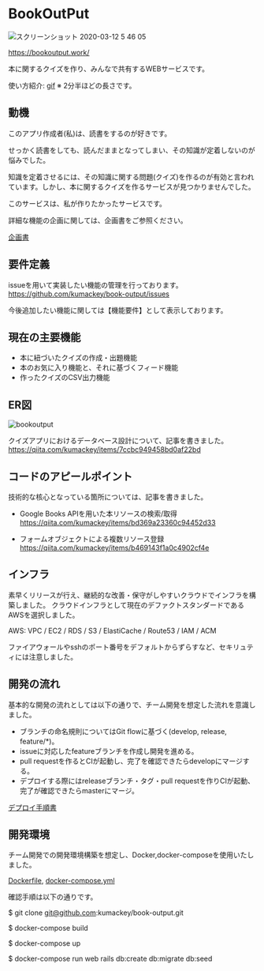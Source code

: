 # BookOutPut

![スクリーンショット 2020-03-12 5 46 05](https://user-images.githubusercontent.com/55213482/76595212-71cf2500-653e-11ea-8c42-c2e49e40cc54.png)

https://bookoutput.work/

本に関するクイズを作り、みんなで共有するWEBサービスです。

使い方紹介: [gif](https://twitter.com/kumackey_/status/1241634940216729600)
※ 2分半ほどの長さです。

## 動機

このアプリ作成者(私)は、読書をするのが好きです。

せっかく読書をしても、読んだままとなってしまい、その知識が定着しないのが悩みでした。

知識を定着させるには、その知識に関する問題(クイズ)を作るのが有効と言われています。しかし、本に関するクイズを作るサービスが見つかりませんでした。

このサービスは、私が作りたかったサービスです。

詳細な機能の企画に関しては、企画書をご参照ください。

[企画書](https://github.com/kumackey/book-output/wiki/Proposal)

## 要件定義

issueを用いて実装したい機能の管理を行っております。
https://github.com/kumackey/book-output/issues

今後追加したい機能に関しては【機能要件】として表示しております。

## 現在の主要機能

- 本に紐づいたクイズの作成・出題機能
- 本のお気に入り機能と、それに基づくフィード機能
- 作ったクイズのCSV出力機能

## ER図

![bookoutput](https://user-images.githubusercontent.com/55213482/77245830-f881b180-6c64-11ea-8511-130f8b641da4.png)

クイズアプリにおけるデータベース設計について、記事を書きました。
https://qiita.com/kumackey/items/7ccbc949458bd0af22bd

## コードのアピールポイント

技術的な核心となっている箇所については、記事を書きました。

- Google Books APIを用いた本リソースの検索/取得
https://qiita.com/kumackey/items/bd369a23360c94452d33

- フォームオブジェクトによる複数リソース登録
https://qiita.com/kumackey/items/b469143f1a0c4902cf4e

## インフラ

素早くリリースが行え、継続的な改善・保守がしやすいクラウドでインフラを構築しました。
クラウドインフラとして現在のデファクトスタンダードであるAWSを選択しました。

AWS: VPC / EC2 / RDS / S3 / ElastiCache / Route53 / IAM / ACM

ファイアウォールやsshのポート番号をデフォルトからずらすなど、セキリュティには注意しました。

## 開発の流れ

基本的な開発の流れとしては以下の通りで、チーム開発を想定した流れを意識しました。

- ブランチの命名規則についてはGit flowに基づく(develop, release, feature/*)。
- issueに対応したfeatureブランチを作成し開発を進める。
- pull requestを作るとCIが起動し、完了を確認できたらdevelopにマージする。
- デプロイする際にはreleaseブランチ・タグ・pull requestを作りCIが起動、完了が確認できたらmasterにマージ。

[デプロイ手順書](https://github.com/kumackey/book-output/wiki/How-to-deploy)

## 開発環境

チーム開発での開発環境構築を想定し、Docker,docker-composeを使用いたしました。

[Dockerfile](https://github.com/kumackey/book-output/blob/develop/Dockerfile), [docker-compose.yml](https://github.com/kumackey/book-output/blob/develop/docker-compose.yml)

確認手順は以下の通りです。

$ git clone git@github.com:kumackey/book-output.git

$ docker-compose build

$ docker-compose up

$ docker-compose run web rails db:create db:migrate db:seed

